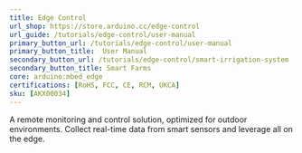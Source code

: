 ```yaml
---
title: Edge Control
url_shop: https://store.arduino.cc/edge-control
url_guide: /tutorials/edge-control/user-manual
primary_button_url: /tutorials/edge-control/user-manual
primary_button_title:  User Manual
secondary_button_url: /tutorials/edge-control/smart-irrigation-system
secondary_button_title: Smart Farms
core: arduino:mbed_edge
certifications: [RoHS, FCC, CE, RCM, UKCA]
sku: [AKX00034]
---
```


A remote monitoring and control solution, optimized for outdoor environments. Collect real-time data from smart sensors and leverage all on the edge.
